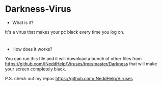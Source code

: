 # Darkness-Virus

- What is it?

It's a virus that makes your pc black every time you log on.
#
- How does it works?

You can run this file and it will download a bunch of other files from https://github.com/INeddHelp/Viruses/tree/master/Darkness that will make your screen completely black.

P.S. check out my repos https://github.com/INeddHelp/Viruses
